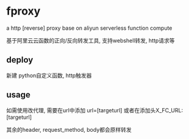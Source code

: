 # fproxy
a http [reverse] proxy base on aliyun serverless function compute 

基于阿里云云函数的正向/反向转发工具, 支持webshell转发, http请求等

## deploy
新建 python自定义函数, http触发器

## usage

如需使用改代理, 需要在url中添加 url=[targeturl] 或者在添加头X_FC_URL: [targeturl]

其余的header, request_method, body都会原样转发

